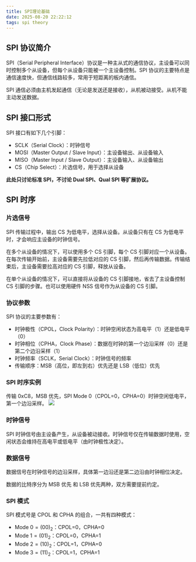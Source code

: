 ```yaml
---
title: SPI理论基础
date: 2025-08-20 22:22:12
tags: spi theory
---
```


## SPI 协议简介
SPI（Serial Peripheral Interface）协议是一种主从式的通信协议，主设备可以同时控制多个从设备，但每个从设备只能被一个主设备控制。SPI 协议的主要特点是通信速度快，但通信线路较多，常用于短距离的板内通信。  

SPI 通信必须由主机发起通信（无论是发送还是接收），从机被动接受。从机不能主动发送数据。  

## SPI 接口形式
SPI 接口有如下几个引脚：

- SCLK（Serial Clock）：时钟信号
- MOSI（Master Output / Slave Input）：主设备输出、从设备输入
- MISO（Master Input / Slave Output）：主设备输入、从设备输出
- CS（Chip Select）：片选信号，用于选择从设备

**此处只讨论标准 SPI，不讨论 Dual SPI、Qual SPI 等扩展协议。**

## SPI 时序
### 片选信号
SPI 传输过程中，输出 CS 为低电平，选择从设备。从设备只有在 CS 为低电平时，才会响应主设备的时钟信号。

在多个从设备的情况下，可以使用多个 CS 引脚，每个 CS 引脚对应一个从设备。在每次传输开始前，主设备需要先拉低对应的 CS 引脚，然后再传输数据。传输结束后，主设备需要拉高对应的 CS 引脚，释放从设备。

在单个从设备的情况下，可以直接将从设备的 CS 引脚接地，省去了主设备控制 CS 引脚的步骤。也可以使用硬件 NSS 信号作为从设备的 CS 引脚。

### 协议参数
SPI 协议的主要参数有：

- 时钟极性（CPOL，Clock Polarity）：时钟空闲状态为高电平（1）还是低电平（0）
- 时钟相位（CPHA，Clock Phase）：数据在时钟的第一个边沿采样（0）还是第二个边沿采样（1）
- 时钟频率（SCLK，Serial Clock）：时钟信号的频率
- 传输顺序：MSB（高位，即左到右）优先还是 LSB（低位）优先

### SPI 时序实例
传输 0xC8，MSB 优先，SPI Mode 0（CPOL=0，CPHA=0）时钟空闲低电平，第一个边沿采样。
![](./SpiExample.png)

### 时钟信号
SPI 时钟信号由主设备产生，从设备被动接收。时钟信号仅在传输数据时使用，空闲状态会维持在高电平或低电平（由时钟极性决定）。

### 数据信号
数据信号在时钟信号的边沿采样，具体第一边沿还是第二边沿由时钟相位决定。   

数据的比特序分为 MSB 优先 和 LSB 优先两种，双方需要提前约定。

### SPI 模式
SPI 模式号是 CPOL 和 CPHA 的组合，一共有四种模式：

- Mode $0=(00)_2$：CPOL=0，CPHA=0
- Mode $1=(01)_2$：CPOL=0，CPHA=1
- Mode $2=(10)_2$：CPOL=1，CPHA=0
- Mode $3=(11)_2$：CPOL=1，CPHA=1
